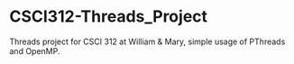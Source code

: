 # CSCI312-Threads_Project
Threads project for CSCI 312 at William &amp; Mary, simple usage of PThreads and OpenMP.
